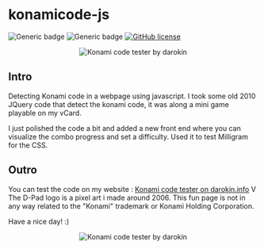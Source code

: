 # konamicode-js

![Generic badge](https://img.shields.io/badge/Useless-100&#37;-cyan.svg)
![Generic badge](https://img.shields.io/badge/Build%20with-%20❤%20-red.svg)
[![GitHub license](https://img.shields.io/github/license/darokin/konamicode-js.svg)](https://github.com/darokin/konamicode-js/blob/main/LICENSE)

<p align="center">
<img src="http://darokin.info/github/imgs/konamicode-js_01.png" alt="Konami code tester by darokin"/>
</p>

## Intro
Detecting Konami code in a webpage using javascript.
I took some old 2010 JQuery code that detect the konami code, it was along a mini game playable on my vCard.

I just polished the code a bit and added a new front end where you can visualize the combo progress and set a difficulty.
Used it to test Milligram for the CSS.

## Outro
You can test the code on my website : [Konami code tester on darokin.info](http://darokin.info/github/konamicode-js/)
V
The D-Pad logo is a pixel art i made around 2006. This fun page is not in any way related to the "Konami" trademark or Konami Holding Corporation.

Have a nice day! :)

<p align="center">
<img src="http://darokin.info/github/imgs/konamicode-js_04.png" alt="Konami code tester by darokin"/>
</p>